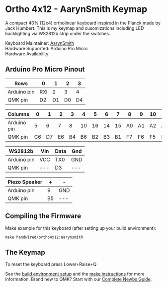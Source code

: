 # Ortho 4x12 - AarynSmith Keymap

A compact 40% (12x4) ortholinear keyboard inspired in the Planck made by Jack Humbert.
This is my keymap and cusomizations including LED backlighting via WS2812b strip under the switches.

Keyboard Maintainer: [AarynSmith](https://github.com/aarynsmith)  
Hardware Supported: Arduino Pro Micro  
Hardware Availability:

## Arduino Pro Micro Pinout

|    Rows     |  0  |  1  |  2  |  3  |
| ----------- | --- | --- | --- | --- |
| Arduino pin | RXI | 2   | 3   | 4   |
| QMK pin     | D2  | D1  | D0  | D4  |

|   Columns   |  0  |  1  |  2  |  3  |  4  |  5  |  6  |  7  |  8  |  9  | 10  | 11  |
| ----------- | --- | --- | --- | --- | --- | --- | --- | --- | --- | --- | --- | --- |
| Arduino pin | 5   | 6   | 7   | 8   | 10  | 16  | 14  | 15  | A0  | A1  | A2  | A3  |
| QMK pin     | C6  | D7  | E6  | B4  | B6  | B2  | B3  | B1  | F7  | F6  | F5  | F4  |

|   WS2812b   | Vin | Data | Gnd |
| ----------- | --- | ---- | --- |
| Arduino pin | VCC | TX0  | GND |
| QMK pin     | --- | D3   | --- |

| Piezo Speaker |  +  |  -  |
| ------------- | --- | --- |
| Arduino pin   | 9   | GND |
| QMK pin       | B5  | --- |

## Compiling the Firmware

Make example for this keyboard (after setting up your build environment):

    make handwired/ortho4x12:aarynsmith

## The Keymap

To reset the keyboard press Lower+Raise+Q

See the [build environment setup](https://docs.qmk.fm/#/getting_started_build_tools) and the [make instructions](https://docs.qmk.fm/#/getting_started_make_guide) for more information. Brand new to QMK? Start with our [Complete Newbs Guide](https://docs.qmk.fm/#/newbs).

